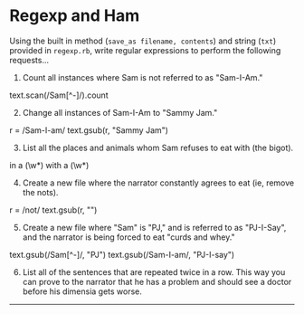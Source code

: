 # Regexp and Ham

Using the built in method (`save_as filename, contents`) and string (`txt`) provided in `regexp.rb`, write regular expressions to perform the following requests...

1. Count all instances where Sam is not referred to as "Sam-I-Am."

text.scan(/Sam[^-]/).count

2. Change all instances of Sam-I-Am to "Sammy Jam."

r = /Sam-I-am/
text.gsub(r, "Sammy Jam")

3. List all the places and animals whom Sam refuses to eat with (the bigot).

in a (\w*)
with a (\w*)

4. Create a new file where the narrator constantly agrees to eat (ie, remove the nots).

r = /not/
text.gsub(r, "")

5. Create a new file where "Sam" is "PJ," and is referred to as "PJ-I-Say", and the narrator is being forced to eat "curds and whey."

text.gsub(/Sam[^-]/, "PJ")
text.gsub(/Sam-I-am/, "PJ-I-say")

6. List all of the sentences that are repeated twice in a row. This way you can prove to the narrator that he has a problem and should see a doctor before his dimensia gets worse.

---

